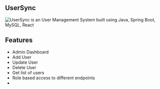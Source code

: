 ## UserSync

![UserSync is an User Management System built using Java, Spring Boot, MySQL, React](https://via.placeholder.com/300x50.png?text=UserSync+is+an+User+Management+System+built+using+Java%2C+Spring+Boot%2C+MySQL%2C+React&bg=ffffff&fg=0000ff)


## Features

<ul>
<li>Admin Dashboard</li>
<li>Add User</li>
<li>Update User</li>
<li>Delete User</li>
<li>Get list of users</li>
<li>Role based access to different endpoints<li>
</ul>
